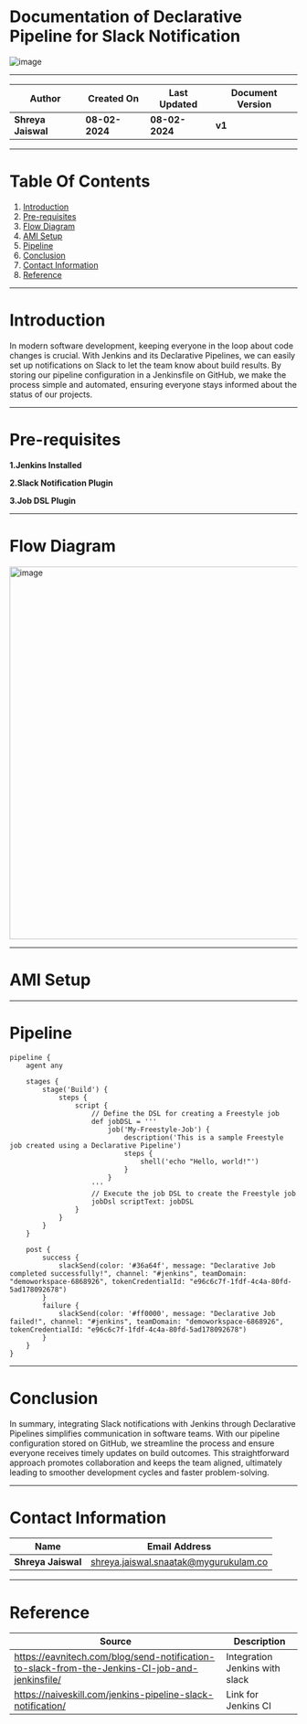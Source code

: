 # Documentation of Declarative Pipeline for Slack Notification

![image](https://github.com/avengers-p7/Documentation/assets/156057205/7ab97e86-1928-454d-8770-4b5e13487e95)

***

| **Author** | **Created On** | **Last Updated** | **Document Version** |
| ---------- | -------------- | ---------------- | -------------------- |
| **Shreya Jaiswal** | **08-02-2024** | **08-02-2024** | **v1** |

***

# Table Of Contents

1. [Introduction](#introduction)
2. [Pre-requisites](#pre-requisites)
3. [Flow Diagram](#flow-diagram)
4. [AMI Setup](#ami-setup)
5. [Pipeline](#Pipeline)
6. [Conclusion](#conclusion)
7. [Contact Information](#contact-information)
8. [Reference](#reference)

***

# Introduction

In modern software development, keeping everyone in the loop about code changes is crucial. With Jenkins and its Declarative Pipelines, we can easily set up notifications on Slack to let the team know about build results. By storing our pipeline configuration in a Jenkinsfile on GitHub, we make the process simple and automated, ensuring everyone stays informed about the status of our projects.

***

# Pre-requisites

**1.Jenkins Installed**

**2.Slack Notification Plugin**

**3.Job DSL Plugin**

***

# Flow Diagram

<img width="652" alt="image" src="https://github.com/avengers-p7/Documentation/assets/156057205/ceece0cc-394a-4809-9607-63e91cb0c01b">

***

# AMI Setup

***

# Pipeline

```shell
pipeline {
    agent any
    
    stages {
        stage('Build') {
            steps {
                script {
                    // Define the DSL for creating a Freestyle job
                    def jobDSL = '''
                        job('My-Freestyle-Job') {
                            description('This is a sample Freestyle job created using a Declarative Pipeline')
                            steps {
                                shell('echo "Hello, world!"')
                            }
                        }
                    '''
                    // Execute the job DSL to create the Freestyle job
                    jobDsl scriptText: jobDSL
                }
            }
        }
    }
    
    post {
        success {
            slackSend(color: '#36a64f', message: "Declarative Job completed successfully!", channel: "#jenkins", teamDomain: "demoworkspace-6868926", tokenCredentialId: "e96c6c7f-1fdf-4c4a-80fd-5ad178092678")
        }
        failure {
            slackSend(color: '#ff0000', message: "Declarative Job failed!", channel: "#jenkins", teamDomain: "demoworkspace-6868926", tokenCredentialId: "e96c6c7f-1fdf-4c4a-80fd-5ad178092678")
        }
    }
}
```

***

# Conclusion

In summary, integrating Slack notifications with Jenkins through Declarative Pipelines simplifies communication in software teams. With our pipeline configuration stored on GitHub, we streamline the process and ensure everyone receives timely updates on build outcomes. This straightforward approach promotes collaboration and keeps the team aligned, ultimately leading to smoother development cycles and faster problem-solving.

***

# Contact Information

| **Name** | **Email Address** |
| -------- | ----------------- |
| **Shreya Jaiswal** | shreya.jaiswal.snaatak@mygurukulam.co |

***

# Reference

| **Source** | **Description** |
| ---------- | --------------- |
| https://eavnitech.com/blog/send-notification-to-slack-from-the-Jenkins-CI-job-and-jenkinsfile/ |  Integration Jenkins with slack |
| https://naiveskill.com/jenkins-pipeline-slack-notification/ | Link for Jenkins CI |




